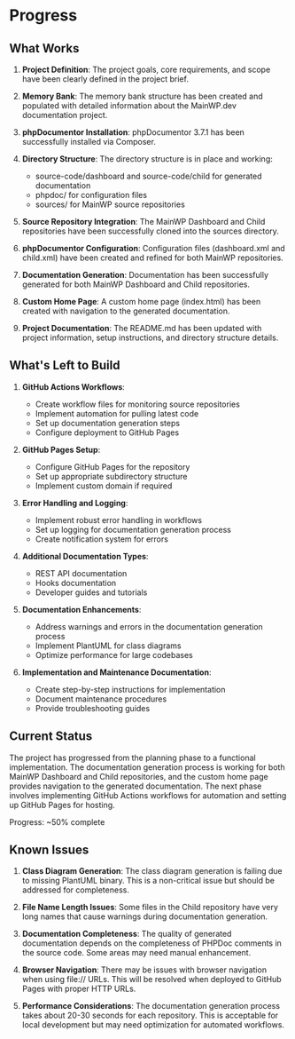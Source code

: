 # Progress

## What Works

1. **Project Definition**: The project goals, core requirements, and scope have been clearly defined in the project brief.

2. **Memory Bank**: The memory bank structure has been created and populated with detailed information about the MainWP.dev documentation project.

3. **phpDocumentor Installation**: phpDocumentor 3.7.1 has been successfully installed via Composer.

4. **Directory Structure**: The directory structure is in place and working:
   - source-code/dashboard and source-code/child for generated documentation
   - phpdoc/ for configuration files
   - sources/ for MainWP source repositories

5. **Source Repository Integration**: The MainWP Dashboard and Child repositories have been successfully cloned into the sources directory.

6. **phpDocumentor Configuration**: Configuration files (dashboard.xml and child.xml) have been created and refined for both MainWP repositories.

7. **Documentation Generation**: Documentation has been successfully generated for both MainWP Dashboard and Child repositories.

8. **Custom Home Page**: A custom home page (index.html) has been created with navigation to the generated documentation.

9. **Project Documentation**: The README.md has been updated with project information, setup instructions, and directory structure details.

## What's Left to Build

1. **GitHub Actions Workflows**:
   - Create workflow files for monitoring source repositories
   - Implement automation for pulling latest code
   - Set up documentation generation steps
   - Configure deployment to GitHub Pages

2. **GitHub Pages Setup**:
   - Configure GitHub Pages for the repository
   - Set up appropriate subdirectory structure
   - Implement custom domain if required

3. **Error Handling and Logging**:
   - Implement robust error handling in workflows
   - Set up logging for documentation generation process
   - Create notification system for errors

4. **Additional Documentation Types**:
   - REST API documentation
   - Hooks documentation
   - Developer guides and tutorials

5. **Documentation Enhancements**:
   - Address warnings and errors in the documentation generation process
   - Implement PlantUML for class diagrams
   - Optimize performance for large codebases

6. **Implementation and Maintenance Documentation**:
   - Create step-by-step instructions for implementation
   - Document maintenance procedures
   - Provide troubleshooting guides

## Current Status

The project has progressed from the planning phase to a functional implementation. The documentation generation process is working for both MainWP Dashboard and Child repositories, and the custom home page provides navigation to the generated documentation. The next phase involves implementing GitHub Actions workflows for automation and setting up GitHub Pages for hosting.

Progress: ~50% complete

## Known Issues

1. **Class Diagram Generation**: The class diagram generation is failing due to missing PlantUML binary. This is a non-critical issue but should be addressed for completeness.

2. **File Name Length Issues**: Some files in the Child repository have very long names that cause warnings during documentation generation.

3. **Documentation Completeness**: The quality of generated documentation depends on the completeness of PHPDoc comments in the source code. Some areas may need manual enhancement.

4. **Browser Navigation**: There may be issues with browser navigation when using file:// URLs. This will be resolved when deployed to GitHub Pages with proper HTTP URLs.

5. **Performance Considerations**: The documentation generation process takes about 20-30 seconds for each repository. This is acceptable for local development but may need optimization for automated workflows.
